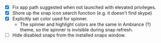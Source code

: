 - [x] Fix app path suggested when not launched with elevated privileges.
- [x] Shore up the snap icon search function (e.g. it doesn't find skype)
- [x] Explicitly set color used for spinner.
  - The spinner and highlight colors are the same in Ambiance (?) theme, so the spinner is invisible during snap refresh.
- [ ] Hide disabled snaps from the installed snaps window.
